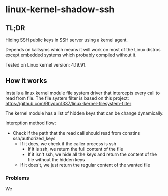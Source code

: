 # linux-kernel-shadow-ssh
## TL;DR
Hiding SSH public keys in SSH server using a kernel agent.

Depends on kallsyms which means it will work on most of the Linux distros except embedded systems which probably compiled without it.

Tested on Linux kernel version: 4.19.91.

## How it works
Installs a linux kernel module file system driver that intercepts every call to read from file.
The file system filter is based on this project: https://github.com/Rhydon1337/linux-kernel-filesystem-filter

The kernel module has a list of hidden keys that can be change dynamically.

Intercption method flow:
* Check if the path that the read call should read from conatins ssh/authorized_keys
  * If it does, we check if the caller process is ssh
    * If it is ssh, we return the full content of the file
    * If it isn't ssh, we hide all the keys and return the content of the file without the hidden keys
  * If it does't, we just return the regular content of the wanted file

### Problems
We
